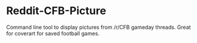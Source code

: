 # Reddit-CFB-Picture

Command line tool to display pictures from /r/CFB gameday threads. Great for coverart for saved football games.
